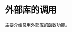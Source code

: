 <!-- README.md --- 
;; 
;; Description: 
;; Author: Hongyi Wu(吴鸿毅)
;; Email: wuhongyi@qq.com 
;; Created: 日 5月 14 21:13:46 2017 (+0800)
;; Last-Updated: 日 5月 14 21:14:29 2017 (+0800)
;;           By: Hongyi Wu(吴鸿毅)
;;     Update #: 1
;; URL: http://wuhongyi.cn -->

# 外部库的调用

主要介绍常用外部库的函数功能。


<!-- README.md ends here -->
